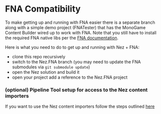 FNA Compatibility
==========
To make getting up and running with FNA easier there is a separate branch along with a simple demo project (FNATester) that has the MonoGame Content Builder wired up to work with FNA. Note that you still have to install the required FNA native libs per the [FNA documentation](https://github.com/FNA-XNA/FNA/wiki/1:-Download-and-Update-FNA).

Here is what you need to do to get up and running with Nez + FNA:

- clone this repo recursively
- switch to the Nez.FNA branch (you may need to update the FNA submodules via `git submodule update`)
- open the Nez solution and build it
- open your project add a reference to the Nez.FNA project


### (optional) Pipeline Tool setup for access to the Nez content importers
If you want to use the Nez content importers follow the steps outlined [here](https://github.com/prime31/Nez/blob/master/README.md#optional-pipeline-tool-setup-for-access-to-the-nez-pipeline-importers)
